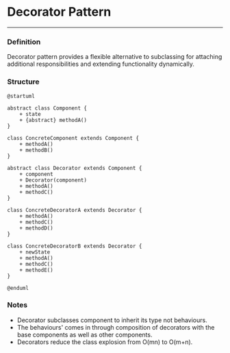 # Decorator Pattern

___

### Definition

Decorator pattern provides a flexible alternative to subclassing for attaching additional responsibilities and extending
functionality dynamically.

### Structure

```puml
@startuml

abstract class Component {
    + state
    + {abstract} methodA()
}

class ConcreteComponent extends Component {
    + methodA()
    + methodB()
}

abstract class Decorator extends Component {
    + component
    + Decorator(component)
    + methodA()
    + methodC()
}

class ConcreteDecoratorA extends Decorator {
    + methodA()
    + methodC()
    + methodD()
}

class ConcreteDecoratorB extends Decorator {
    + newState
    + methodA()
    + methodC()
    + methodE()
}

@enduml
```

### Notes

- Decorator subclasses component to inherit its type not behaviours.
- The behaviours' comes in through composition of decorators with the base components as well as other components.
- Decorators reduce the class explosion from O(mn) to O(m+n).